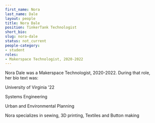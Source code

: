 ```yaml
---
first_name: Nora
last_name: Dale
layout: people
title: Nora Dale
position: TinkerTank Technologist
short_bio:
slug: nora-dale
status: not_current
people-category:
- student
roles:
- Makerspace Technologist, 2020-2022
---
```

Nora Dale was a Makerspace Technologist, 2020-2022. During that role, her bio text was:

University of Virginia '22

Systems Engineering

Urban and Environmental Planning

Nora specializes in sewing, 3D printing, Textiles and Button making
